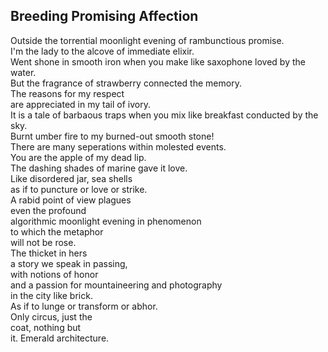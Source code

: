 Breeding Promising Affection
----------------------------
Outside the torrential moonlight evening of rambunctious promise.  
I'm the lady to the alcove of immediate elixir.  
Went shone in smooth iron when you make like saxophone loved by the water.  
But the fragrance of strawberry connected the memory.  
The reasons for my respect  
are appreciated in my tail of ivory.  
It is a tale of barbaous traps when you mix like breakfast conducted by the sky.  
Burnt umber fire to my burned-out smooth stone!  
There are many seperations within molested events.  
You are the apple of my dead lip.  
The dashing shades of marine gave it love.  
Like disordered jar, sea shells  
as if to puncture or love or strike.  
A rabid point of view plagues  
even the profound  
algorithmic moonlight evening in phenomenon  
to which the metaphor  
will not be rose.  
The thicket in hers  
a story we speak in passing,  
with notions of honor  
and a passion for mountaineering and photography  
in the city like brick.  
As if to lunge or transform or abhor.  
Only circus, just the  
coat, nothing but  
it. Emerald architecture.  
